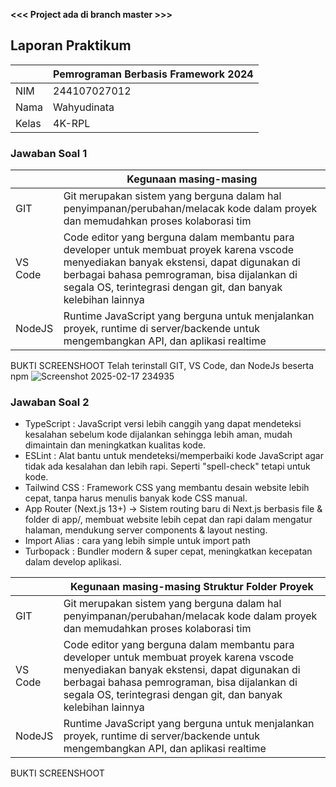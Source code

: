 **<<< Project ada di branch master >>>**
## Laporan Praktikum

|  | Pemrograman Berbasis Framework 2024 |
|--|--|
| NIM |  244107027012|
| Nama |  Wahyudinata |
| Kelas | 4K-RPL |

### Jawaban Soal 1
|  | Kegunaan masing-masing |
|--|--|
| GIT |  Git merupakan sistem yang berguna dalam hal penyimpanan/perubahan/melacak kode dalam proyek dan memudahkan proses kolaborasi tim |
| VS Code |  Code editor yang berguna dalam membantu para developer untuk membuat proyek karena vscode menyediakan banyak ekstensi, dapat digunakan di berbagai bahasa pemrograman, bisa dijalankan di segala OS, terintegrasi dengan git, dan banyak kelebihan lainnya |
| NodeJS | Runtime JavaScript yang berguna untuk menjalankan proyek, runtime di server/backende untuk mengembangkan API, dan aplikasi realtime |




BUKTI SCREENSHOOT 
Telah terinstall GIT, VS Code, dan NodeJs beserta npm
![Screenshot 2025-02-17 234935](https://github.com/user-attachments/assets/8ba06f32-8286-435e-ba7a-f5dd64af9f88)


### Jawaban Soal 2
- TypeScript : JavaScript versi lebih canggih yang dapat mendeteksi kesalahan sebelum kode dijalankan sehingga lebih aman, mudah dimaintain dan meningkatkan kualitas kode.
- ESLint : Alat bantu untuk mendeteksi/memperbaiki kode JavaScript agar tidak ada kesalahan dan lebih rapi. Seperti "spell-check" tetapi untuk kode.
- Tailwind CSS : Framework CSS yang membantu desain website lebih cepat, tanpa harus menulis banyak kode CSS manual.
- App Router (Next.js 13+) → Sistem routing baru di Next.js berbasis file & folder di app/, membuat website lebih cepat dan rapi dalam mengatur halaman, mendukung server components & layout nesting.
- Import Alias : cara yang lebih simple untuk import path
- Turbopack : Bundler modern & super cepat, meningkatkan kecepatan dalam develop aplikasi.

|  | Kegunaan masing-masing Struktur Folder Proyek|
|--|--|
| GIT |  Git merupakan sistem yang berguna dalam hal penyimpanan/perubahan/melacak kode dalam proyek dan memudahkan proses kolaborasi tim |
| VS Code |  Code editor yang berguna dalam membantu para developer untuk membuat proyek karena vscode menyediakan banyak ekstensi, dapat digunakan di berbagai bahasa pemrograman, bisa dijalankan di segala OS, terintegrasi dengan git, dan banyak kelebihan lainnya |
| NodeJS | Runtime JavaScript yang berguna untuk menjalankan proyek, runtime di server/backende untuk mengembangkan API, dan aplikasi realtime |
BUKTI SCREENSHOOT 
